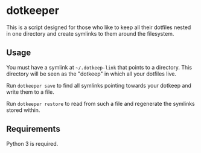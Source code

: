 # dotkeeper

This is a script designed for those who like to keep all their dotfiles nested in one directory and create symlinks to
them around the filesystem.

## Usage

You must have a symlink at `~/.dotkeep-link` that points to a directory. This directory will be seen as the "dotkeep" in
which all your dotfiles live.

Run `dotkeeper save` to find all symlinks pointing towards your dotkeep and write them to a file.

Run `dotkeeper restore` to read from such a file and regenerate the symlinks stored within.

## Requirements

Python 3 is required.
